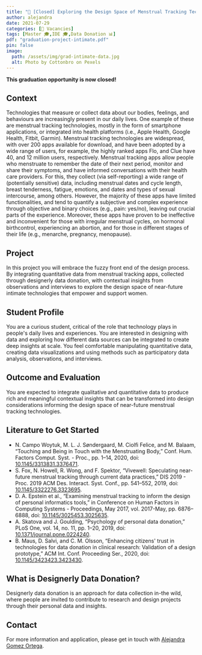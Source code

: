 ```yaml
---
title: "🚩 [Closed] Exploring the Design Space of Menstrual Tracking Technologies"
author: alejandra
date: 2021-07-29
categories: [🚩 Vacancies]
tags: [Master 🎓,IDE 🎓,Data Donation 📊]
pdf: "graduation-project-intimate.pdf"
pin: false
image:
  path: /assets/img/grad-intimate-data.jpg
  alt: Photo by Cottonbro on Pexels
---
```


**This graduation opportunity is now closed!**

## Context

Technologies that measure or collect data about our bodies, feelings, and behaviours are increasingly present in our daily lives. One example of these are menstrual tracking technologies, mostly in the form of smartphone applications, or integrated into health platforms (i.e., Apple Health, Google Health, Fitbit, Garmin). Menstrual tracking technologies are widespread, with over 200 apps available for download, and have been adopted by a wide range of users, for example, the highly ranked apps Flo, and Clue have 40, and 12 million users, respectively. 
Menstrual tracking apps allow people who menstruate to remember the date of their next period, monitor and share their symptoms, and have informed conversations with their health care providers. For this, they collect (via self-reporting) a wide range of (potentially sensitive) data, including menstrual dates and cycle length, breast tenderness, fatigue, emotions, and dates and types of sexual intercourse, among others. However, the majority of these apps have limited functionalities, and tend to quantify a subjective and complex experience through objective and binary choices (e.g., pain: yes/no), leaving out crucial parts of the experience. Moreover, these apps have proven to be ineffective and inconvenient for those with irregular menstrual cycles, on hormonal birthcontrol, experiencing an abortion, and for those in different stages of their life (e.g., menarche, pregnancy, menopause). 

## Project

In this project you will embrace the fuzzy front end of the design process. By integrating quantitative data from menstrual tracking apps, collected through designerly data donation, with contextual insights from observations and interviews to explore the design space of near-future intimate technologies that empower and support women. 

## Student Profile

You are a curious student, critical of the role that technology plays in people's daily lives and experiences. You are interested in designing with data and exploring how different data sources can be integrated to create deep insights at scale. You feel comfortable manipulating quantitative data, creating data visualizations and using methods such as participatory data analysis, observations, and interviews. 

## Outcome and Evaluation

You are expected to integrate qualitative and quantitative data to produce rich and meaningful contextual insights that can be transformed into design considerations informing the design space of near-future menstrual tracking technologies. 

## Literature to Get Started

* N. Campo Woytuk, M. L. J. Søndergaard, M. Ciolfi Felice, and M. Balaam, “Touching and Being in Touch with the Menstruating Body,” Conf. Hum. Factors Comput. Syst. - Proc., pp. 1–14, 2020, doi: [10.1145/3313831.3376471](https://doi.org/10.1145/3313831.3376471).
* S. Fox, N. Howell, R. Wong, and F. Spektor, “Vivewell: Speculating near-future menstrual tracking through current data practices,” DIS 2019 - Proc. 2019 ACM Des. Interact. Syst. Conf., pp. 541–552, 2019, doi: [10.1145/3322276.3323695](https://doi.org/10.1145/3322276.3323695).
* D. A. Epstein et al., “Examining menstrual tracking to inform the design of personal informatics tools,” in Conference on Human Factors in Computing Systems - Proceedings, May 2017, vol. 2017-May, pp. 6876–6888, doi: [10.1145/3025453.3025635](https://doi.org/10.1145/3025453.3025635).
* A. Skatova and J. Goulding, “Psychology of personal data donation,” PLoS One, vol. 14, no. 11, pp. 1–20, 2019, doi: [10.1371/journal.pone.0224240](https://doi.org/10.1371/journal.pone.0224240).
* B. Maus, D. Salvi, and C. M. Olsson, “Enhancing citizens' trust in technologies for data donation in clinical research: Validation of a design prototype,” ACM Int. Conf. Proceeding Ser., 2020, doi: [10.1145/3423423.3423430](https://doi.org/10.1145/3423423.3423430).

## What is Designerly Data Donation?

Designerly data donation is an approach for data collection in-the wild, where people are invited to contribute to research and design projects through their personal data and insights. 


## Contact

For more information and application, please get in touch with [Alejandra Gomez Ortega](mailto:A.GomezOrtega@tudelft.nl).
